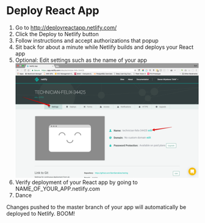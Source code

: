 # Deploy React App

1. Go to http://deployreactapp.netlify.com/
2. Click the Deploy to Netlify button
3. Follow instructions and accept authorizations that popup
4. Sit back for about a minute while Netlify builds and deploys your React app
5. Optional: Edit settings such as the name of your app
![Netlify Settings](images/settings.png)
6. Verify deployment of your React app by going to NAME_OF_YOUR_APP.netlify.com
7. Dance

Changes pushed to the master branch of your app will automatically be deployed to Netlify. BOOM!
